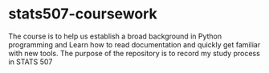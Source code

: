 # stats507-coursework
The course is to help us establish a broad background in Python programming and Learn how to read documentation and quickly get familiar with new tools.
The purpose of the repository is to record my study process in STATS 507
